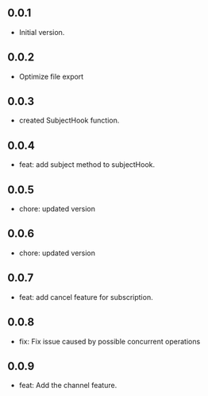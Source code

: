 ## 0.0.1

- Initial version.

## 0.0.2

-  Optimize file export

## 0.0.3

-  created SubjectHook function.

## 0.0.4

-  feat: add subject method to subjectHook.

## 0.0.5

-  chore: updated version

## 0.0.6

-  chore: updated version

## 0.0.7

- feat: add cancel feature for subscription.

## 0.0.8

- fix: Fix issue caused by possible concurrent operations

## 0.0.9

- feat: Add the channel feature.
